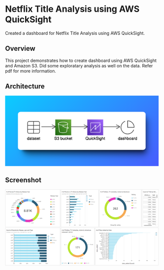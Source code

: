 # Netflix Title Analysis using AWS QuickSight
Created a dashboard for Netflix Title Analysis using AWS QuickSight.

## Overview
This project demonstrates how to create dashboard using AWS QuickSight and Amazon S3. Did some exploratary analysis as well on the data. Refer pdf for more information.

## Architecture
<img src="architecture.png" alt="drawing" width="500"/>

## Screenshot
<img src="ss.png" alt="drawing" width="500"/>
